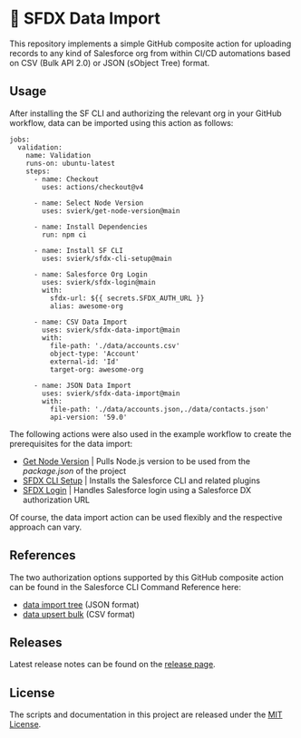 # 💾 SFDX Data Import

This repository implements a simple GitHub composite action for uploading records to any kind of Salesforce org from within CI/CD automations based on CSV (Bulk API 2.0) or JSON (sObject Tree) format.

## Usage

After installing the SF CLI and authorizing the relevant org in your GitHub workflow, data can be imported using this action as follows:

```
jobs:
  validation:
    name: Validation
    runs-on: ubuntu-latest
    steps:
      - name: Checkout
        uses: actions/checkout@v4

      - name: Select Node Version
        uses: svierk/get-node-version@main

      - name: Install Dependencies
        run: npm ci

      - name: Install SF CLI
        uses: svierk/sfdx-cli-setup@main

      - name: Salesforce Org Login
        uses: svierk/sfdx-login@main
        with:
          sfdx-url: ${{ secrets.SFDX_AUTH_URL }}
          alias: awesome-org

      - name: CSV Data Import
        uses: svierk/sfdx-data-import@main
        with:
          file-path: './data/accounts.csv'
          object-type: 'Account'
          external-id: 'Id'
          target-org: awesome-org

      - name: JSON Data Import
        uses: svierk/sfdx-data-import@main
        with:
          file-path: './data/accounts.json,./data/contacts.json'
          api-version: '59.0'
```

The following actions were also used in the example workflow to create the prerequisites for the data import:

- [Get Node Version](https://github.com/svierk/get-node-version) | Pulls Node.js version to be used from the _package.json_ of the project
- [SFDX CLI Setup](https://github.com/svierk/sfdx-cli-setup) | Installs the Salesforce CLI and related plugins
- [SFDX Login](https://github.com/svierk/sfdx-login) | Handles Salesforce login using a Salesforce DX authorization URL

Of course, the data import action can be used flexibly and the respective approach can vary.

## References

The two authorization options supported by this GitHub composite action can be found in the Salesforce CLI Command Reference here: 

- [data import tree](https://developer.salesforce.com/docs/atlas.en-us.sfdx_cli_reference.meta/sfdx_cli_reference/cli_reference_data_commands_unified.htm#cli_reference_data_import_tree_unified) (JSON format)
- [data upsert bulk](https://developer.salesforce.com/docs/atlas.en-us.sfdx_cli_reference.meta/sfdx_cli_reference/cli_reference_data_commands_unified.htm#cli_reference_data_upsert_bulk_unified) (CSV format)

## Releases

Latest release notes can be found on the [release page](https://github.com/svierk/sfdx-data-import/releases).

## License

The scripts and documentation in this project are released under the [MIT License](https://github.com/svierk/sfdx-data-import/blob/main/LICENSE).